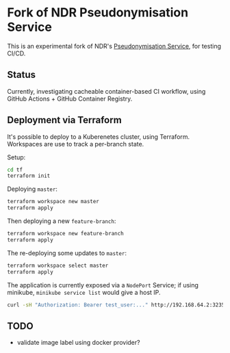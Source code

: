 # Fork of NDR Pseudonymisation Service

This is an experimental fork of NDR's [Pseudonymisation Service](https://github.com/publichealthengland/pseudonymisation_service), for testing CI/CD.

## Status

Currently, investigating cacheable container-based CI workflow, using GitHub Actions + GitHub Container Registry.

## Deployment via Terraform

It's possible to deploy to a Kuberenetes cluster, using Terraform. Workspaces are use to track a per-branch state.

Setup:

```bash
cd tf
terraform init
```

Deploying `master`:

```bash
terraform workspace new master
terraform apply
```

Then deploying a new `feature-branch`:

```bash
terraform workspace new feature-branch
terraform apply
```

The re-deploying some updates to `master`:

```bash
terraform workspace select master
terraform apply
```

The application is currently exposed via a `NodePort` Service; if using minikube, `minikube service list` would give a host IP.

```bash
curl -sH "Authorization: Bearer test_user:..." http://192.168.64.2:32353/api/v1/keys
```

## TODO

- validate image label using docker provider?
